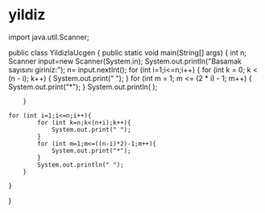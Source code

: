 # yildiz

import java.util.Scanner;

public class YildizlaUcgen {
    public static void main(String[] args) {
        int n;
        Scanner input=new Scanner(System.in);
        System.out.println("Basamak sayısını giriniz:");
        n= input.nextInt();
        for (int i=1;i<=n;i++) {
            for (int k = 0; k < (n - i); k++) {
                System.out.print(" ");
            }
            for (int m = 1; m <= (2 * i) - 1; m++) {
                System.out.print("*");
            }
            System.out.println( );

        }

    for (int i=1;i<=n;i++){
            for (int k=n;k<(n+i);k++){
                System.out.print(" ");
            }
            for (int m=1;m<=((n-i)*2)-1;m++){
                System.out.print("*");
            }
            System.out.println(" ");
        }

    }
}
